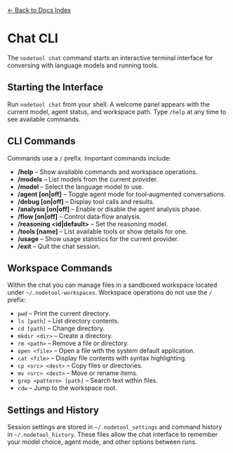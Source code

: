 [← Back to Docs Index](index.md)

# Chat CLI

The `nodetool chat` command starts an interactive terminal interface for conversing with language models and running
tools.

## Starting the Interface

Run `nodetool chat` from your shell. A welcome panel appears with the current model, agent status, and workspace path.
Type `/help` at any time to see available commands.

## CLI Commands

Commands use a `/` prefix. Important commands include:

- **/help** – Show available commands and workspace operations.
- **/models** – List models from the current provider.
- **/model <id>** – Select the language model to use.
- **/agent [on|off]** – Toggle agent mode for tool‑augmented conversations.
- **/debug [on|off]** – Display tool calls and results.
- **/analysis [on|off]** – Enable or disable the agent analysis phase.
- **/flow [on|off]** – Control data‑flow analysis.
- **/reasoning \<id|default>** – Set the reasoning model.
- **/tools [name]** – List available tools or show details for one.
- **/usage** – Show usage statistics for the current provider.
- **/exit** – Quit the chat session.

## Workspace Commands

Within the chat you can manage files in a sandboxed workspace located under `~/.nodetool-workspaces`. Workspace
operations do not use the `/` prefix:

- `pwd` – Print the current directory.
- `ls [path]` – List directory contents.
- `cd [path]` – Change directory.
- `mkdir <dir>` – Create a directory.
- `rm <path>` – Remove a file or directory.
- `open <file>` – Open a file with the system default application.
- `cat <file>` – Display file contents with syntax highlighting.
- `cp <src> <dest>` – Copy files or directories.
- `mv <src> <dest>` – Move or rename items.
- `grep <pattern> [path]` – Search text within files.
- `cdw` – Jump to the workspace root.

## Settings and History

Session settings are stored in `~/.nodetool_settings` and command history in `~/.nodetool_history`. These files allow
the chat interface to remember your model choice, agent mode, and other options between runs.
